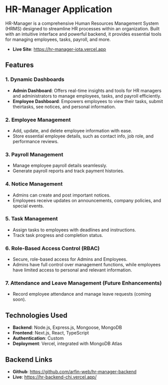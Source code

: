 # HR-Manager Application

HR-Manager is a comprehensive Human Resources Management System (HRMS) designed to streamline HR processes within an organization. Built with an intuitive interface and powerful backend, it provides essential tools for managing employees, tasks, payroll, and more. 

- **Live Site**: https://hr-manager-iota.vercel.app

## Features

### 1. Dynamic Dashboards
   - **Admin Dashboard**: Offers real-time insights and tools for HR managers and administrators to manage employees, tasks, and payroll efficiently.
   - **Employee Dashboard**: Empowers employees to view their tasks, submit theirtasks, see notices, and personal information.

### 2. Employee Management
   - Add, update, and delete employee information with ease.
   - Store essential employee details, such as contact info, job role, and performance reviews.

### 3. Payroll Management
   - Manage employee payroll details seamlessly.
   - Generate payroll reports and track payment histories.

### 4. Notice Management
   - Admins can create and post important notices.
   - Employees receive updates on announcements, company policies, and special events.

### 5. Task Management
   - Assign tasks to employees with deadlines and instructions.
   - Track task progress and completion status.

### 6. Role-Based Access Control (RBAC)
   - Secure, role-based access for Admins and Employees.
   - Admins have full control over management functions, while employees have limited access to personal and relevant information.

### 7. Attendance and Leave Management (Future Enhancements)
   - Record employee attendance and manage leave requests (coming soon).

## Technologies Used
   - **Backend**: Node.js, Express.js, Mongoose, MongoDB
   - **Frontend**: Next.js, React, TypeScript
   - **Authentication**: Custom
   - **Deployment**: Vercel, integrated with MongoDB Atlas

## Backend Links
- **Github**: https://github.com/arfin-web/hr-manager-backend
- **Live**: https://hr-backend-chi.vercel.app/